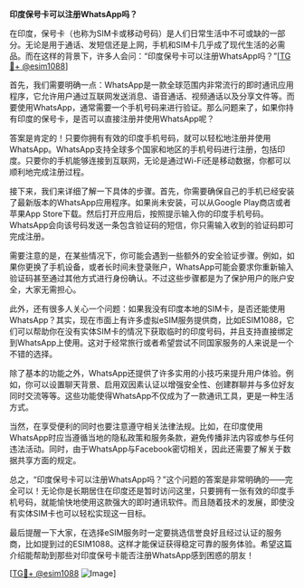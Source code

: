 **印度保号卡可以注册WhatsApp吗？**

在印度，保号卡（也称为SIM卡或移动号码）是人们日常生活中不可或缺的一部分。无论是用于通话、发短信还是上网，手机和SIM卡几乎成了现代生活的必需品。而在这样的背景下，许多人会问：“印度保号卡可以注册WhatsApp吗？”[[TG💪+ @esim1088](https://t.me/s/esim1088)]

首先，我们需要明确一点：WhatsApp是一款全球范围内非常流行的即时通讯应用程序，它允许用户通过互联网发送消息、语音通话、视频通话以及分享文件等。而要使用WhatsApp，通常需要一个手机号码来进行验证。那么问题来了，如果你持有印度的保号卡，是否可以直接注册并使用WhatsApp呢？

答案是肯定的！只要你拥有有效的印度手机号码，就可以轻松地注册并使用WhatsApp。WhatsApp支持全球多个国家和地区的手机号码进行注册，包括印度。只要你的手机能够连接到互联网，无论是通过Wi-Fi还是移动数据，你都可以顺利地完成注册过程。

接下来，我们来详细了解一下具体的步骤。首先，你需要确保自己的手机已经安装了最新版本的WhatsApp应用程序。如果尚未安装，可以从Google Play商店或者苹果App Store下载。然后打开应用后，按照提示输入你的印度手机号码。WhatsApp会向该号码发送一条包含验证码的短信，你只需输入收到的验证码即可完成注册。

需要注意的是，在某些情况下，你可能会遇到一些额外的安全验证步骤。例如，如果你更换了手机设备，或者长时间未登录账户，WhatsApp可能会要求你重新输入验证码甚至通过其他方式进行身份确认。不过这些步骤都是为了保护用户的账户安全，大家无需担心。

此外，还有很多人关心一个问题：如果我没有印度本地的SIM卡，是否还能使用WhatsApp？其实，现在市面上有许多虚拟eSIM服务提供商，比如ESIM1088，它们可以帮助你在没有实体SIM卡的情况下获取临时的印度号码，并且支持直接绑定到WhatsApp上使用。这对于经常旅行或者希望尝试不同国家服务的人来说是一个不错的选择。

除了基本的功能之外，WhatsApp还提供了许多实用的小技巧来提升用户体验。例如，你可以设置聊天背景、启用双因素认证以增强安全性、创建群聊并与多位好友同时交流等等。这些功能使得WhatsApp不仅成为了一款通讯工具，更是一种生活方式。

当然，在享受便利的同时也要注意遵守相关法律法规。比如，在印度使用WhatsApp时应当遵循当地的隐私政策和服务条款，避免传播非法内容或参与任何违法活动。同时，由于WhatsApp与Facebook密切相关，因此还需要了解关于数据共享方面的规定。

总之，“印度保号卡可以注册WhatsApp吗？”这个问题的答案是非常明确的——完全可以！无论你是长期居住在印度还是暂时访问这里，只要拥有一张有效的印度手机号码，就能愉快地使用这款强大的即时通讯软件。而且随着技术的发展，即使没有实体SIM卡也可以轻松实现这一目标。

最后提醒一下大家，在选择eSIM服务时一定要挑选信誉良好且经过认证的服务商，比如提到过的ESIM1088。这样才能保证获得稳定可靠的服务体验。希望这篇介绍能帮助到那些对印度保号卡能否注册WhatsApp感到困惑的朋友！

[[TG💪+ @esim1088](https://t.me/s/esim1088) ![Image](https://i.postimg.cc/4NQfJmqS/Snipaste-2025-05-13-00-14-12.png)]